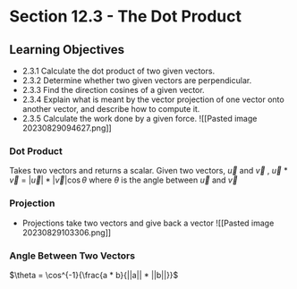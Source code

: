 # Section 12.3 - The Dot Product
## Learning Objectives
- 2.3.1 Calculate the dot product of two given vectors.
- 2.3.2 Determine whether two given vectors are perpendicular.
- 2.3.3 Find the direction cosines of a given vector.
- 2.3.4 Explain what is meant by the vector projection of one vector onto another vector, and describe how to compute it.
- 2.3.5 Calculate the work done by a given force.
![[Pasted image 20230829094627.png]]
### Dot Product
Takes two vectors and returns a scalar.
Given two vectors, $\overrightarrow{u}$ and $\overrightarrow{v}$ , $\overrightarrow{u}$ * $\overrightarrow{v}$  = $|\overrightarrow{u}| *|\overrightarrow{v}|\cos{\theta}$ where $\theta$ is the angle between $\overrightarrow{u}$ and $\overrightarrow{v}$
### Projection
- Projections take two vectors and give back a vector
![[Pasted image 20230829103306.png]]

### Angle Between Two Vectors
$\theta = \cos^{-1}{\frac{a * b}{||a|| * ||b||}}$